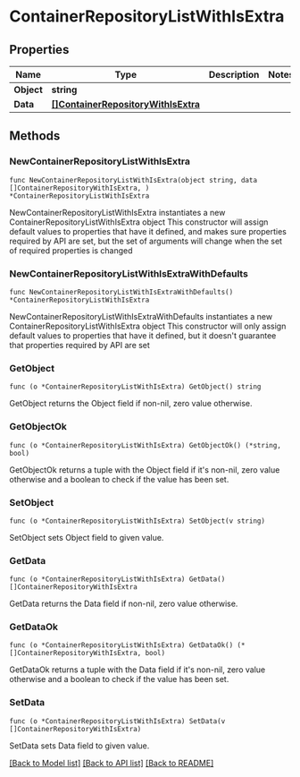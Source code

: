 # ContainerRepositoryListWithIsExtra

## Properties

Name | Type | Description | Notes
------------ | ------------- | ------------- | -------------
**Object** | **string** |  | 
**Data** | [**[]ContainerRepositoryWithIsExtra**](ContainerRepositoryWithIsExtra.md) |  | 

## Methods

### NewContainerRepositoryListWithIsExtra

`func NewContainerRepositoryListWithIsExtra(object string, data []ContainerRepositoryWithIsExtra, ) *ContainerRepositoryListWithIsExtra`

NewContainerRepositoryListWithIsExtra instantiates a new ContainerRepositoryListWithIsExtra object
This constructor will assign default values to properties that have it defined,
and makes sure properties required by API are set, but the set of arguments
will change when the set of required properties is changed

### NewContainerRepositoryListWithIsExtraWithDefaults

`func NewContainerRepositoryListWithIsExtraWithDefaults() *ContainerRepositoryListWithIsExtra`

NewContainerRepositoryListWithIsExtraWithDefaults instantiates a new ContainerRepositoryListWithIsExtra object
This constructor will only assign default values to properties that have it defined,
but it doesn't guarantee that properties required by API are set

### GetObject

`func (o *ContainerRepositoryListWithIsExtra) GetObject() string`

GetObject returns the Object field if non-nil, zero value otherwise.

### GetObjectOk

`func (o *ContainerRepositoryListWithIsExtra) GetObjectOk() (*string, bool)`

GetObjectOk returns a tuple with the Object field if it's non-nil, zero value otherwise
and a boolean to check if the value has been set.

### SetObject

`func (o *ContainerRepositoryListWithIsExtra) SetObject(v string)`

SetObject sets Object field to given value.


### GetData

`func (o *ContainerRepositoryListWithIsExtra) GetData() []ContainerRepositoryWithIsExtra`

GetData returns the Data field if non-nil, zero value otherwise.

### GetDataOk

`func (o *ContainerRepositoryListWithIsExtra) GetDataOk() (*[]ContainerRepositoryWithIsExtra, bool)`

GetDataOk returns a tuple with the Data field if it's non-nil, zero value otherwise
and a boolean to check if the value has been set.

### SetData

`func (o *ContainerRepositoryListWithIsExtra) SetData(v []ContainerRepositoryWithIsExtra)`

SetData sets Data field to given value.



[[Back to Model list]](../README.md#documentation-for-models) [[Back to API list]](../README.md#documentation-for-api-endpoints) [[Back to README]](../README.md)


